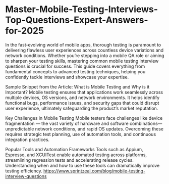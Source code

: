 # Master-Mobile-Testing-Interviews-Top-Questions-Expert-Answers-for-2025
In the fast-evolving world of mobile apps, thorough testing is paramount to delivering flawless user experiences across countless device variations and network conditions. Whether you’re stepping into a mobile QA role or aiming to sharpen your testing skills, mastering common mobile testing interview questions is crucial for success. This guide covers everything from fundamental concepts to advanced testing techniques, helping you confidently tackle interviews and showcase your expertise.

Sample Snippet from the Article:
What is Mobile Testing and Why is it Important?
Mobile testing ensures that applications work seamlessly across multiple devices, OS versions, and network environments. It helps identify functional bugs, performance issues, and security gaps that could disrupt user experience, ultimately safeguarding the product’s market reputation.

Key Challenges in Mobile Testing
Mobile testers face challenges like device fragmentation — the vast variety of hardware and software combinations—unpredictable network conditions, and rapid OS updates. Overcoming these requires strategic test planning, use of automation tools, and continuous integration practices.

Popular Tools and Automation Frameworks
Tools such as Appium, Espresso, and XCUITest enable automated testing across platforms, streamlining regression tests and accelerating release cycles. Understanding when and how to use these tools can dramatically improve testing efficiency.
https://www.sprintzeal.com/blog/mobile-testing-interview-questions
